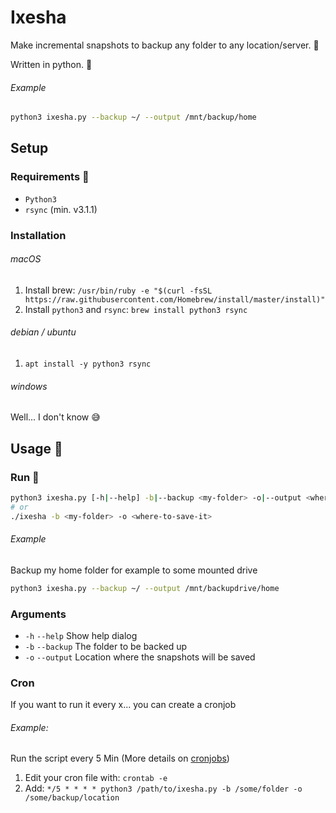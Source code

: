 # Ixesha

Make incremental snapshots to backup any folder to any location/server. 💪

Written in python. 🐍

###### Example

```bash
python3 ixesha.py --backup ~/ --output /mnt/backup/home
```

## Setup 

### Requirements 💾
- `Python3`
- `rsync` (min. v3.1.1)

### Installation

###### macOS

1. Install brew: `/usr/bin/ruby -e "$(curl -fsSL https://raw.githubusercontent.com/Homebrew/install/master/install)"`
2. Install `python3` and `rsync`: `brew install python3 rsync`

###### debian / ubuntu

1. `apt install -y python3 rsync`

###### windows

Well... I don't know 😅


## Usage 🚀

### Run 👾

```bash
python3 ixesha.py [-h|--help] -b|--backup <my-folder> -o|--output <where-to-save-it>
# or
./ixesha -b <my-folder> -o <where-to-save-it>
```

###### Example

Backup my home folder for example to some mounted drive
```bash
python3 ixesha.py --backup ~/ --output /mnt/backupdrive/home
```


### Arguments

- `-h` `--help` Show help dialog
- `-b` `--backup` The folder to be backed up
- `-o` `--output` Location where the snapshots will be saved


### Cron

If you want to run it every x... you can create a cronjob

###### Example:
Run the script every 5 Min (More details on [cronjobs](http://www.cyberciti.biz/faq/how-do-i-add-jobs-to-cron-under-linux-or-unix-oses/))

1. Edit your cron file with: `crontab -e`
2. Add: `*/5 * * * * python3 /path/to/ixesha.py -b /some/folder -o /some/backup/location`
